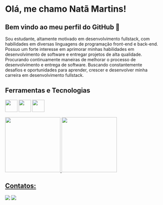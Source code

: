 # Olá, me chamo Natã Martins! 
## Bem vindo ao meu perfil do GitHub 👋

Sou estudante, altamente motivado em desenvolvimento fullstack, com habilidades em diversas linguagens de programação front-end e back-end. Possuo um forte interesse em aprimorar minhas habilidades em desenvolvimento de software e entregar projetos de alta qualidade. Procurando continuamente maneiras de melhorar o processo de desenvolvimento e entrega de software. Buscando constantemente desafios e oportunidades para aprender, crescer e desenvolver minha carreira em desenvolvimento fullstack.

## Ferramentas e Tecnologias
<img src="https://cdn.jsdelivr.net/gh/devicons/devicon@latest/icons/html5/html5-original-wordmark.svg" width="40" height="40" /> <img src="https://cdn.jsdelivr.net/gh/devicons/devicon@latest/icons/css3/css3-original-wordmark.svg" width="40" height="40" /> <img src="https://cdn.jsdelivr.net/gh/devicons/devicon@latest/icons/javascript/javascript-original.svg" width="40" height="40" />

<div>
<a href="https://github.com/NathanMarts">
  <img loading="lazy" height="180em" src="https://github-readme-stats.vercel.app/api/top-langs/?username=NathanMarts&layout=compact&langs_count=7&theme=dracula"/>
  <img loading="lazy" height="180em" src="https://github-readme-stats.vercel.app/api?username=NathanMarts&show_icons=true&theme=dracula&include_all_commits=true&count_private=true"/>
</div>

## Contatos:

<div>
  <a href = "mailto:contato@natanlop93"><img loading="lazy" src="https://img.shields.io/badge/Gmail-D14836?style=for-the-badge&logo=gmail&logoColor=white" target="_blank"></a>
  <a href="https://www.linkedin.com/in/nata-lopes" target="_blank"><img loading="lazy" src="https://img.shields.io/badge/-LinkedIn-%230077B5?style=for-the-badge&logo=linkedin&logoColor=white" target="_blank"></a>   
</div>
